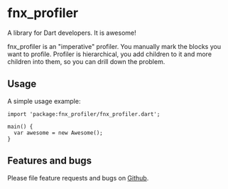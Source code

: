# fnx_profiler

A library for Dart developers. It is awesome!

fnx_profiler is an "imperative" profiler. You manually
mark the blocks you want to profile. Profiler is hierarchical,
you add children to it and more children into them, so you can
drill down the problem.



## Usage

A simple usage example:

    import 'package:fnx_profiler/fnx_profiler.dart';

    main() {
      var awesome = new Awesome();
    }

## Features and bugs

Please file feature requests and bugs on [Github][tracker].

[tracker]: http://example.com/issues/replaceme
